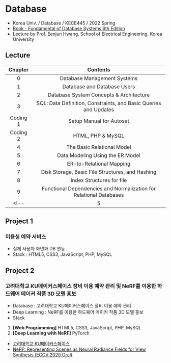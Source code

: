 # Database
- Korea Univ. / Database / KECE445 / 2022 Spring
- [Book - Fundamental of Database Systems 6th Edition](https://docs.ccsu.edu/curriculumsheets/ChadTest.pdf)
- Lecture by Prof. Eenjun Hwang, School of Electrical Engineering, Korea University

## Lecture
|Chapter|Contents|
|:------:|:-----:|
|0|Database Management Systems|
|1|Database and Database Users|
|2|Database System Concepts & Architecture|
|3|SQL: Data Definition, Constraints, and Basic Queries and Updates|
|Coding 1|Setup Manual for Autoset|
|Coding 2|HTML, PHP & MySQL|
|4|The Basic Relational Model|
|5|Data Modeling Using the ER Model|
|6|ER-to-Relational Mapping|
|7|Disk Storage, Basic File Structures, and Hashing|
|8|Index Structures for file|
|9|Functional Dependencies and Normalization for Relational Databases|
<!-- |5|Data Management II| -->

## Project 1
### 미용실 예약 서비스
- 실제 사용자 화면과 DB 연동
- Stack : HTML5, CSS3, JavaScript, PHP, MySQL

## Project 2
### 고려대학교 KU메이커스페이스 장비 이용 예약 관리 및 NeRF를 이용한 하드웨어 메이커 작품 3D 모델 홍보
- Database : 고려대학교 KU메이커스페이스 장비 이용 예약 관리
- Deep Learning : NeRF를 이용한 하드웨어 메이커 작품 3D 모델 홍보
- Stack 
1. **[Web Programming]** HTML5, CSS3, JavaScript, PHP, MySQL
2. **[Deep Learning with NeRF]** PyTorch
- [고려대학교 KU메이커스페이스](https://kums.korea.ac.kr/)
- [NeRF: Representing Scenes as Neural Radiance Fields for View Synthesis (ECCV 2020 Oral)](https://www.matthewtancik.com/nerf)
